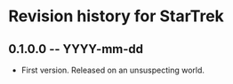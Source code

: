 # Revision history for StarTrek

## 0.1.0.0 -- YYYY-mm-dd

* First version. Released on an unsuspecting world.
